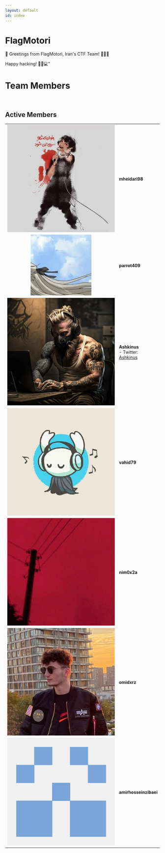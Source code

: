 ```yaml
---
layout: default
id: index
---
```


# FlagMotori

🚩 Greetings from FlagMotori, Iran's CTF Team! 🏴‍☠️🚀

Happy hacking! 🏴‍☠️💻"
<br>

# Team Members

<br>

## Active Members

| | |
| :----------------------------------------------------: | :---------------------------------------------------------- |
| <img src="assets/profile/mheidari98.jpg" class="profile-image" alt="profile-image"  /> | **mheidari98**<br /> |
| <img src="assets/profile/parrot409.jpg" class="profile-image" alt="profile-image"  /> | **parrot409**<br /> |
| <img src="assets/profile/0xashkan.jpg" class="profile-image" alt="profile-image"  /> | **Ashkinus**<br />- Twitter: [Ashkinus](https://twitter.com/Ashkinus) |
| <img src="assets/profile/vahid79.jpg" class="profile-image" alt="profile-image"  /> | **vahid79**<br /> |
| <img src="assets/profile/nim0x2a.jpg" class="profile-image" alt="profile-image"  /> | **nim0x2a**<br /> |
| <img src="assets/profile/omidxrz.jpg" class="profile-image" alt="profile-image"  /> | **omidxrz**<br /> |
| <img src="assets/profile/amirhosseinzibaei.jpg" class="profile-image" alt="profile-image"  /> | **amirhosseinzibaei**<br /> |

<br>
